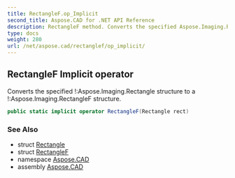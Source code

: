 ```yaml
---
title: RectangleF.op_Implicit
second_title: Aspose.CAD for .NET API Reference
description: RectangleF method. Converts the specified Aspose.Imaging.Rectangle structure to a Aspose.Imaging.RectangleF structure
type: docs
weight: 280
url: /net/aspose.cad/rectanglef/op_implicit/
---
```

## RectangleF Implicit operator

Converts the specified !:Aspose.Imaging.Rectangle structure to a !:Aspose.Imaging.RectangleF structure.

```csharp
public static implicit operator RectangleF(Rectangle rect)
```

### See Also

* struct [Rectangle](../../rectangle/)
* struct [RectangleF](../)
* namespace [Aspose.CAD](../../../aspose.cad/)
* assembly [Aspose.CAD](../../../)


